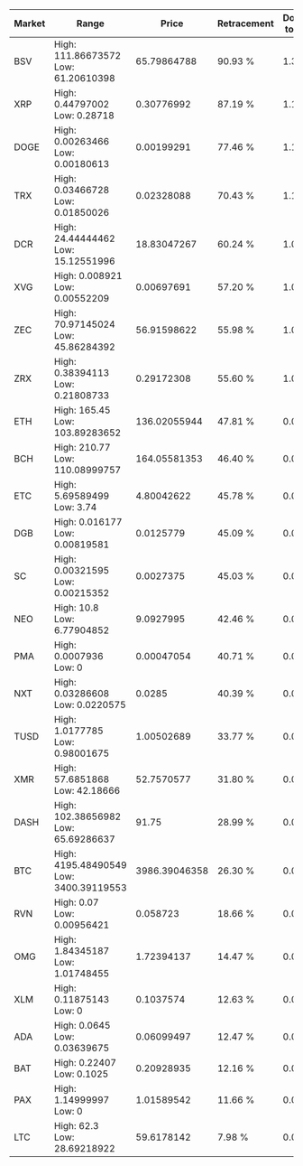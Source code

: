 | Market | Range | Price| Retracement | Doubles to 50% |
| --- | --- | --- | --- | --- |
| BSV | High: 111.86673572<br />Low: 61.20610398 | 65.79864788 | 90.93 % | 1.32 |
| XRP | High: 0.44797002<br />Low: 0.28718 | 0.30776992 | 87.19 % | 1.19 |
| DOGE | High: 0.00263466<br />Low: 0.00180613 | 0.00199291 | 77.46 % | 1.11 |
| TRX | High: 0.03466728<br />Low: 0.01850026 | 0.02328088 | 70.43 % | 1.14 |
| DCR | High: 24.44444462<br />Low: 15.12551996 | 18.83047267 | 60.24 % | 1.05 |
| XVG | High: 0.008921<br />Low: 0.00552209 | 0.00697691 | 57.20 % | 1.04 |
| ZEC | High: 70.97145024<br />Low: 45.86284392 | 56.91598622 | 55.98 % | 1.03 |
| ZRX | High: 0.38394113<br />Low: 0.21808733 | 0.29172308 | 55.60 % | 1.03 |
| ETH | High: 165.45<br />Low: 103.89283652 | 136.02055944 | 47.81 % | 0.00 |
| BCH | High: 210.77<br />Low: 110.08999757 | 164.05581353 | 46.40 % | 0.00 |
| ETC | High: 5.69589499<br />Low: 3.74 | 4.80042622 | 45.78 % | 0.00 |
| DGB | High: 0.016177<br />Low: 0.00819581 | 0.0125779 | 45.09 % | 0.00 |
| SC | High: 0.00321595<br />Low: 0.00215352 | 0.0027375 | 45.03 % | 0.00 |
| NEO | High: 10.8<br />Low: 6.77904852 | 9.0927995 | 42.46 % | 0.00 |
| PMA | High: 0.0007936<br />Low: 0 | 0.00047054 | 40.71 % | 0.00 |
| NXT | High: 0.03286608<br />Low: 0.0220575 | 0.0285 | 40.39 % | 0.00 |
| TUSD | High: 1.0177785<br />Low: 0.98001675 | 1.00502689 | 33.77 % | 0.00 |
| XMR | High: 57.6851868<br />Low: 42.18666 | 52.7570577 | 31.80 % | 0.00 |
| DASH | High: 102.38656982<br />Low: 65.69286637 | 91.75 | 28.99 % | 0.00 |
| BTC | High: 4195.48490549<br />Low: 3400.39119553 | 3986.39046358 | 26.30 % | 0.00 |
| RVN | High: 0.07<br />Low: 0.00956421 | 0.058723 | 18.66 % | 0.00 |
| OMG | High: 1.84345187<br />Low: 1.01748455 | 1.72394137 | 14.47 % | 0.00 |
| XLM | High: 0.11875143<br />Low: 0 | 0.1037574 | 12.63 % | 0.00 |
| ADA | High: 0.0645<br />Low: 0.03639675 | 0.06099497 | 12.47 % | 0.00 |
| BAT | High: 0.22407<br />Low: 0.1025 | 0.20928935 | 12.16 % | 0.00 |
| PAX | High: 1.14999997<br />Low: 0 | 1.01589542 | 11.66 % | 0.00 |
| LTC | High: 62.3<br />Low: 28.69218922 | 59.6178142 | 7.98 % | 0.00 |
